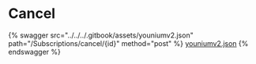 # Cancel

{% swagger src="../../../.gitbook/assets/youniumv2.json" path="/Subscriptions/cancel/{id}" method="post" %}
[youniumv2.json](../../../.gitbook/assets/youniumv2.json)
{% endswagger %}
